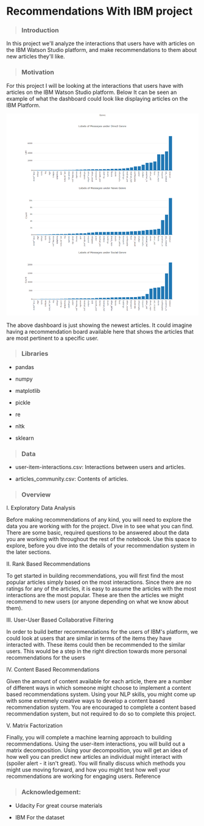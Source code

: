 # Recommendations  With IBM project


> ### Introduction

In this project we'll analyze the interactions that users have with articles on the IBM Watson Studio platform, and make recommendations to them about new articles they'll like.

> ### Motivation

For this project I will be looking at the interactions that users have with articles on the IBM Watson Studio platform. Below It can be seen an example of what the dashboard could look like displaying articles on the IBM Platform.

![Alt text](https://github.com/AnwarJamal16/Disaster_Response_Pipelines/blob/master/Disaster_Response_Pipelines/img/screen_shot3.png)

The above dashboard is just showing the newest articles. It could imagine having a recommendation board available here that shows the articles that are most pertinent to a specific user.


> ### Libraries
	
* pandas
	
* numpy
	
* matplotlib
	
* pickle
	
* re
	
* nltk
	
* sklearn
	
> ### Data

* user-item-interactions.csv: Interactions between users and articles.

* articles_community.csv: Contents of articles.

> ### Overview

I. Exploratory Data Analysis

Before making recommendations of any kind, you will need to explore the data you are working with for the project. Dive in to see what you can find. There are some basic, required questions to be answered about the data you are working with throughout the rest of the notebook. Use this space to explore, before you dive into the details of your recommendation system in the later sections.

II. Rank Based Recommendations

To get started in building recommendations, you will first find the most popular articles simply based on the most interactions. Since there are no ratings for any of the articles, it is easy to assume the articles with the most interactions are the most popular. These are then the articles we might recommend to new users (or anyone depending on what we know about them).

III. User-User Based Collaborative Filtering

In order to build better recommendations for the users of IBM's platform, we could look at users that are similar in terms of the items they have interacted with. These items could then be recommended to the similar users. This would be a step in the right direction towards more personal recommendations for the users

IV. Content Based Recommendations

Given the amount of content available for each article, there are a number of different ways in which someone might choose to implement a content based recommendations system. Using your NLP skills, you might come up with some extremely creative ways to develop a content based recommendation system. You are encouraged to complete a content based recommendation system, but not required to do so to complete this project.

V. Matrix Factorization

Finally, you will complete a machine learning approach to building recommendations. Using the user-item interactions, you will build out a matrix decomposition. Using your decomposition, you will get an idea of how well you can predict new articles an individual might interact with (spoiler alert - it isn't great). You will finally discuss which methods you might use moving forward, and how you might test how well your recommendations are working for engaging users.
Reference


> ### Acknowledgement:

* Udacity For great course materials

* IBM For the dataset
